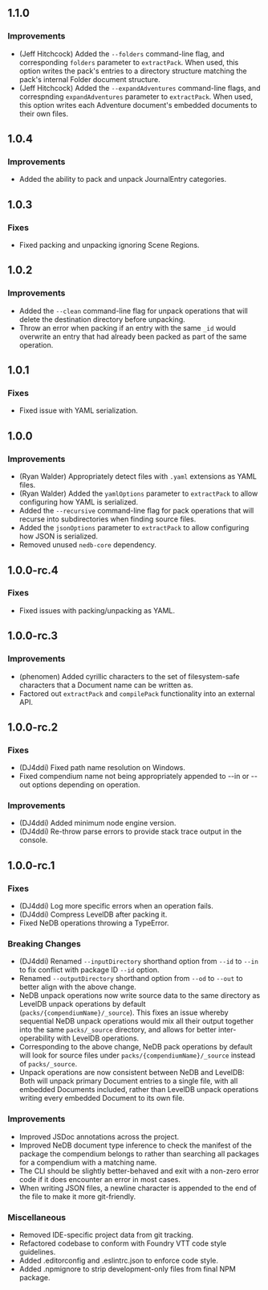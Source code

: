 ## 1.1.0

### Improvements
 - (Jeff Hitchcock) Added the `--folders` command-line flag, and corresponding `folders` parameter to `extractPack`. When used, this option writes the pack's entries to a directory structure matching the pack's internal Folder document structure.
 - (Jeff Hitchcock) Added the `--expandAdventures` command-line flags, and correspnding `expandAdventures` parameter to `extractPack`. When used, this option writes each Adventure document's embedded documents to their own files.

## 1.0.4

### Improvements
 - Added the ability to pack and unpack JournalEntry categories.

## 1.0.3

### Fixes
 - Fixed packing and unpacking ignoring Scene Regions.

## 1.0.2

### Improvements
 - Added the `--clean` command-line flag for unpack operations that will delete the destination directory before unpacking.
 - Throw an error when packing if an entry with the same `_id` would overwrite an entry that had already been packed as part of the same operation.

## 1.0.1

### Fixes
 - Fixed issue with YAML serialization.

## 1.0.0

### Improvements
 - (Ryan Walder) Appropriately detect files with `.yaml` extensions as YAML files.
 - (Ryan Walder) Added the `yamlOptions` parameter to `extractPack` to allow configuring how YAML is serialized.
 - Added the `--recursive` command-line flag for pack operations that will recurse into subdirectories when finding source files.
 - Added the `jsonOptions` parameter to `extractPack` to allow configuring how JSON is serialized.
 - Removed unused `nedb-core` dependency.

## 1.0.0-rc.4

### Fixes
 - Fixed issues with packing/unpacking as YAML.

## 1.0.0-rc.3

### Improvements
 - (phenomen) Added cyrillic characters to the set of filesystem-safe characters that a Document name can be written as.
 - Factored out `extractPack` and `compilePack` functionality into an external API.

## 1.0.0-rc.2

### Fixes
 - (DJ4ddi) Fixed path name resolution on Windows.
 - Fixed compendium name not being appropriately appended to --in or --out options depending on operation.

### Improvements
 - (DJ4ddi) Added minimum node engine version.
 - (DJ4ddi) Re-throw parse errors to provide stack trace output in the console.

## 1.0.0-rc.1

### Fixes
 - (DJ4ddi) Log more specific errors when an operation fails.
 - (DJ4ddi) Compress LevelDB after packing it.
 - Fixed NeDB operations throwing a TypeError.

### Breaking Changes
 - (DJ4ddi) Renamed `--inputDirectory` shorthand option from `--id` to `--in` to fix conflict with package ID `--id` option.
 - Renamed `--outputDirectory` shorthand option from `--od` to `--out` to better align with the above change.
 - NeDB unpack operations now write source data to the same directory as LevelDB unpack operations by default (`packs/{compendiumName}/_source`). This fixes an issue whereby sequential NeDB unpack operations would mix all their output together into the same `packs/_source` directory, and allows for better inter-operability with LevelDB operations.
 - Corresponding to the above change, NeDB pack operations by default will look for source files under `packs/{compendiumName}/_source` instead of `packs/_source`.
 - Unpack operations are now consistent between NeDB and LevelDB: Both will unpack primary Document entries to a single file, with all embedded Documents included, rather than LevelDB unpack operations writing every embedded Document to its own file.

### Improvements
 - Improved JSDoc annotations across the project.
 - Improved NeDB document type inference to check the manifest of the package the compendium belongs to rather than searching all packages for a compendium with a matching name.
 - The CLI should be slightly better-behaved and exit with a non-zero error code if it does encounter an error in most cases.
 - When writing JSON files, a newline character is appended to the end of the file to make it more git-friendly.

### Miscellaneous
 - Removed IDE-specific project data from git tracking.
 - Refactored codebase to conform with Foundry VTT code style guidelines.
 - Added .editorconfig and .eslintrc.json to enforce code style.
 - Added .npmignore to strip development-only files from final NPM package.
